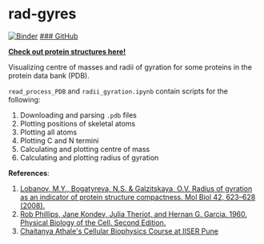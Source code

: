# rad-gyres
[![Binder](https://mybinder.org/badge_logo.svg)](https://mybinder.org/v2/gh/shivChitinous/rad-gyres/HEAD)
[### GitHub](https://github.com/shivChitinous/rad-gyres/edit/main/)

[**Check out protein structures here!**](https://shivchitinous.github.io/rad-gyres/radii_gyration)

Visualizing centre of masses and radii of gyration for some proteins in the protein data bank (PDB). 

`read_process_PDB` and `radii_gyration.ipynb` contain scripts for the following:
1. Downloading and parsing `.pdb` files
2. Plotting positions of skeletal atoms
3. Plotting all atoms
4. Plotting C and N termini
5. Calculating and plotting centre of mass
6. Calculating and plotting radius of gyration

**References**:
1. [Lobanov, M.Y., Bogatyreva, N.S. & Galzitskaya, O.V. Radius of gyration as an indicator of protein structure compactness. Mol Biol 42, 623–628 (2008).](https://doi.org/10.1134/S0026893308040195)
2. [Rob Phillips, Jane Kondev, Julia Theriot, and Hernan G. Garcia. 1960. Physical Biology of the Cell. Second Edition.](https://www.routledge.com/Physical-Biology-of-the-Cell/Phillips-Kondev-Theriot-Garcia-Phillips-Kondev-Theriot-Garcia/p/book/9780815344506)
3. [Chaitanya Athale's Cellular Biophysics Course at IISER Pune](http://www.iiserpune.ac.in/~cathale/lects/bio322-phybio1/2020bio315/Bio315-2020main.html)



